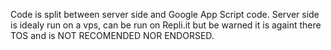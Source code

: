 Code is split between server side and Google App Script code. Server side is idealy run on a vps, can be run on Repli.it but be warned it is againt there TOS and is NOT RECOMENDED NOR ENDORSED.
